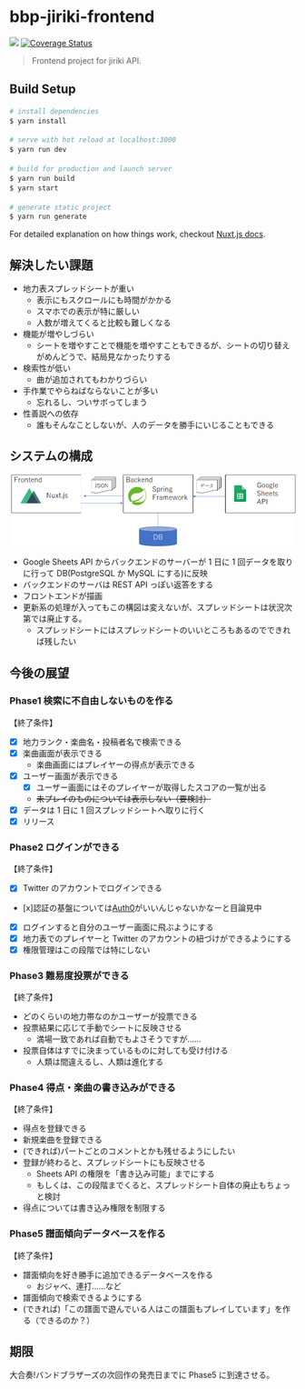 # bbp-jiriki-frontend

![](https://travis-ci.com/gogotea55t/bbp-jiriki-frontend.svg?branch=master)
[![Coverage Status](https://coveralls.io/repos/github/gogotea55t/bbp-jiriki-frontend/badge.svg?branch=master)](https://coveralls.io/github/gogotea55t/bbp-jiriki-frontend?branch=master)

> Frontend project for jiriki API.

## Build Setup

```bash
# install dependencies
$ yarn install

# serve with hot reload at localhost:3000
$ yarn run dev

# build for production and launch server
$ yarn run build
$ yarn start

# generate static project
$ yarn run generate
```

For detailed explanation on how things work, checkout [Nuxt.js docs](https://nuxtjs.org).

## 解決したい課題

- 地力表スプレッドシートが重い
  - 表示にもスクロールにも時間がかかる
  - スマホでの表示が特に厳しい
  - 人数が増えてくると比較も難しくなる
- 機能が増やしづらい
  - シートを増やすことで機能を増やすこともできるが、シートの切り替えがめんどうで、結局見なかったりする
- 検索性が低い
  - 曲が追加されてもわかりづらい
- 手作業でやらねばならないことが多い
  - 忘れるし、ついサボってしまう
- 性善説への依存
  - 誰もそんなことしないが、人のデータを勝手にいじることもできる

## システムの構成

![システム構成図](/docs/system01.png)

- Google Sheets API からバックエンドのサーバーが 1 日に 1 回データを取りに行って DB(PostgreSQL か MySQL にする)に反映
- バックエンドのサーバは REST API っぽい返答をする
- フロントエンドが描画
- 更新系の処理が入ってもこの構図は変えないが、スプレッドシートは状況次第では廃止する。
  - スプレッドシートにはスプレッドシートのいいところもあるのでできれば残したい

## 今後の展望

### Phase1 検索に不自由しないものを作る

【終了条件】

- [x] 地力ランク・楽曲名・投稿者名で検索できる
- [x] 楽曲画面が表示できる
  - 楽曲画面にはプレイヤーの得点が表示できる
- [x] ユーザー画面が表示できる
  - [x] ユーザー画面にはそのプレイヤーが取得したスコアの一覧が出る
  - ~~未プレイのものについては表示しない（要検討）~~
- [x] データは 1 日に 1 回スプレッドシートへ取りに行く
- [x] リリース

### Phase2 ログインができる

【終了条件】

- [x] Twitter のアカウントでログインできる
- [x]認証の基盤については[Auth0](https://auth0.com/jp/)がいいんじゃないかなーと目論見中
- [x] ログインすると自分のユーザー画面に飛ぶようにする
- [x] 地力表でのプレイヤーと Twitter のアカウントの紐づけができるようにする
- [x] 権限管理はこの段階では特にしない

### Phase3 難易度投票ができる

【終了条件】

- どのくらいの地力帯なのかユーザーが投票できる
- 投票結果に応じて手動でシートに反映させる
  - 満場一致であれば自動でもよさそうですが……
- 投票自体はすでに決まっているものに対しても受け付ける
  - 人類は間違えるし、人類は進化する

### Phase4 得点・楽曲の書き込みができる

【終了条件】

- 得点を登録できる
- 新規楽曲を登録できる
- (できれば)パートごとのコメントとかも残せるようにしたい
- 登録が終わると、スプレッドシートにも反映させる
  - Sheets API の権限を「書き込み可能」までにする
  - もしくは、この段階までくると、スプレッドシート自体の廃止もちょっと検討
- 得点については書き込み権限を制限する

### Phase5 譜面傾向データベースを作る

【終了条件】

- 譜面傾向を好き勝手に追加できるデータベースを作る
  - おジャベ、連打……など
- 譜面傾向で検索できるようにする
- (できれば)「この譜面で遊んでいる人はこの譜面もプレイしています」を作る（できるのか？）

## 期限

大合奏!バンドブラザーズの次回作の発売日までに Phase5 に到達させる。
